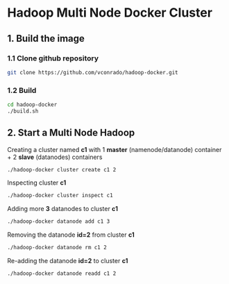 # Hadoop Multi Node Docker Cluster

## 1. Build the image

### 1.1 Clone github repository

```bash
git clone https://github.com/vconrado/hadoop-docker.git
```

### 1.2 Build
```bash
cd hadoop-docker
./build.sh
```

## 2. Start a Multi Node Hadoop

Creating a cluster named **c1** with 1 **master** (namenode/datanode) container + 2 **slave** (datanodes) containers
```bash
./hadoop-docker cluster create c1 2
```

Inspecting cluster **c1**
```bash
./hadoop-docker cluster inspect c1
```

Adding more **3** datanodes to cluster **c1**
```bash
./hadoop-docker datanode add c1 3
```

Removing the datanode **id=2** from cluster **c1**
```bash
./hadoop-docker datanode rm c1 2
```

Re-adding the datanode **id=2** to cluster **c1**
```bash
./hadoop-docker datanode readd c1 2
```



<!--
root@804f0b57432b:/# cat ~/.hdfscli.cfg 
[global]
default.alias = dev

[dev.alias]
url = http://hadoop-master:9870
user = hadoopuser
-->

